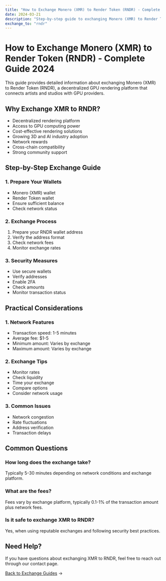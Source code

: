```yaml
---
title: "How to Exchange Monero (XMR) to Render Token (RNDR) - Complete Guide 2024"
date: 2024-03-21
description: "Step-by-step guide to exchanging Monero (XMR) to Render Token (RNDR). Learn about exchange methods, security measures, and RNDR's unique features in decentralized rendering."
exchange_to: "rndr"
---
```


# How to Exchange Monero (XMR) to Render Token (RNDR) - Complete Guide 2024

This guide provides detailed information about exchanging Monero (XMR) to Render Token (RNDR), a decentralized GPU rendering platform that connects artists and studios with GPU providers.

## Why Exchange XMR to RNDR?

-   Decentralized rendering platform
-   Access to GPU computing power
-   Cost-effective rendering solutions
-   Growing 3D and AI industry adoption
-   Network rewards
-   Cross-chain compatibility
-   Strong community support

## Step-by-Step Exchange Guide

### 1. Prepare Your Wallets

-   Monero (XMR) wallet
-   Render Token wallet
-   Ensure sufficient balance
-   Check network status

### 2. Exchange Process

1. Prepare your RNDR wallet address
2. Verify the address format
3. Check network fees
4. Monitor exchange rates

### 3. Security Measures

-   Use secure wallets
-   Verify addresses
-   Enable 2FA
-   Check amounts
-   Monitor transaction status

## Practical Considerations

### 1. Network Features

-   Transaction speed: 1-5 minutes
-   Average fee: $1-5
-   Minimum amount: Varies by exchange
-   Maximum amount: Varies by exchange

### 2. Exchange Tips

-   Monitor rates
-   Check liquidity
-   Time your exchange
-   Compare options
-   Consider network usage

### 3. Common Issues

-   Network congestion
-   Rate fluctuations
-   Address verification
-   Transaction delays

## Common Questions

### How long does the exchange take?

Typically 5-30 minutes depending on network conditions and exchange platform.

### What are the fees?

Fees vary by exchange platform, typically 0.1-1% of the transaction amount plus network fees.

### Is it safe to exchange XMR to RNDR?

Yes, when using reputable exchanges and following security best practices.

## Need Help?

If you have questions about exchanging XMR to RNDR, feel free to reach out through our contact page.

[Back to Exchange Guides](/exchanges/) →

